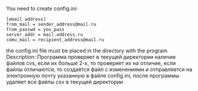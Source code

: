 You need to create config.ini:
```
[email address]
from_mail = sender_address@mail.ru
from_passwd = you_pass
server_addr = mail.address.ru
comu_mail = recipient_address@mail.ru
```
the config.ini file must be placed in the directory with the program
Description:
Программа проверяет в текущей директории наличие файлов cvs, если их больше 2-х, то проверяет их на отличие, если файлы отличаются, то создаётся файл с изменениями и отправляется на электронную почту указанную в файле config.ini, после программы удаляет все файлы csv в текущей директории
